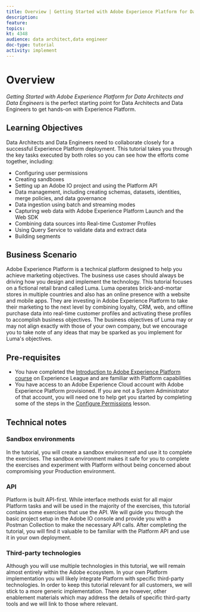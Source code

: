 ```yaml
---
title: Overview | Getting Started with Adobe Experience Platform for Data Architects and Data Engineers
description: 
feature:
topics: 
kt: 4348
audience: data architect,data engineer
doc-type: tutorial
activity: implement
---
```


# Overview

_Getting Started with Adobe Experience Platform for Data Architects and Data Engineers_ is the perfect starting point for Data Architects and Data Engineers to get hands-on with Experience Platform.


<!--How do we address ETL-->

## Learning Objectives

Data Architects and Data Engineers need to collaborate closely for a successful Experience Platform deployment. This tutorial takes you through the key tasks executed by both roles so you can see how the efforts come together, including: 

* Configuring user permissions
* Creating sandboxes
* Setting up an Adobe IO project and using the Platform API
* Data management, including creating schemas, datasets, identities, merge policies, and data governance
* Data ingestion using batch and streaming modes
* Capturing web data with Adobe Experience Platform Launch and the Web SDK
* Combining data sources into Real-time Customer Profiles
* Using Query Service to validate data and extract data
* Building segments

## Business Scenario

Adobe Experience Platform is a technical platform designed to help you achieve marketing objectives. The business use cases should always be driving how you design and implement the technology. This tutorial focuses on a fictional retail brand called Luma. Luma operates brick-and-mortar stores in multiple countries and also has an online presence with a website and mobile apps. They are investing in Adobe Experience Platform to take their marketing to the next level by combining loyalty, CRM, web, and offline purchase data into real-time customer profiles and activating these profiles to accomplish business objectives. The business objectives of Luma may or may not align exactly with those of your own company, but we encourage you to take note of any ideas that may be sparked as you implement for Luma's objectives.

## Pre-requisites

* You have completed the [Introduction to Adobe Experience Platform course](https://experienceleague.adobe.com/?recommended=ExperiencePlatform-U-1-2020.1) on Experience League and are familiar with Platform capabilities
* You have access to an Adobe Experience Cloud account with Adobe Experience Platform provisioned.  If you are not a System Administrator of that account, you will need one to help get you started by completing some of the steps in the [Configure Permissions](configure-permissions.md) lesson.

## Technical notes

### Sandbox environments

In the tutorial, you will create a sandbox environment and use it to complete the exercises. The sandbox environment makes it safe for you to complete the exercises and experiment with Platform without being concerned about compromising your Production environment.

### API

Platform is built API-first. While interface methods exist for all major Platform tasks and will be used in the majority of the exercises, this tutorial contains some exercises that use the API. We will guide you through the basic project setup in the Adobe IO console and provide you with a Postman Collection to make the necessary API calls. After completing the tutorial, you will find it valuable to be familiar with the Platform API and use it in your own deployment.

### Third-party technologies

Although you will use multiple technologies in this tutorial, we will remain almost entirely within the Adobe ecosystem. In your own Platform implementation you will likely integrate Platform with specific third-party technologies. In order to keep this tutorial relevant for all customers, we will stick to a more generic implementation. There are however, other enablement materials which may address the details of specific third-party tools and we will link to those where relevant.

